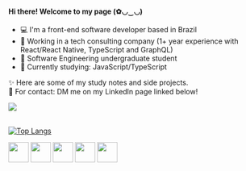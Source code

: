 #### Hi there! Welcome to my page (✿◡‿◡) 

- 💻 I'm a front-end software developer based in Brazil
- 💼 Working in a tech consulting company (1+ year experience with React/React Native, TypeScript and GraphQL)
- 🧐 Software Engineering undergraduate student
- 📝 Currently studying: JavaScript/TypeScript

✨ Here are some of my study notes and side projects.  
📩 For contact: DM me on my LinkedIn page linked below!  
<div style="display: inline_block">
<a href="https://www.linkedin.com/in/gabrielasabreu/"><img src="https://img.shields.io/badge/LinkedIn-0077B5?style=for-the-badge&logo=linkedin&logoColor=white"></a>
</div><br>

[![Top Langs](https://github-readme-stats.vercel.app/api/top-langs/?username=gabiaabreu&theme=monokai)](https://github.com/anuraghazra/github-readme-stats)

<div style="display: inline_block">
<img height="40" width="40" src="https://icongr.am/devicon/javascript-original.svg?size=128&color=currentColor" />
<img height="40" width="40" src="https://icongr.am/devicon/react-original.svg?size=128&color=currentColor" />
<img height="40" width="40" src="https://cdn.jsdelivr.net/gh/devicons/devicon/icons/git/git-original.svg" />
<img height="40" width="40" src="https://cdn.jsdelivr.net/gh/devicons/devicon/icons/html5/html5-original.svg" />
<img height="40" width="40" src="https://cdn.jsdelivr.net/gh/devicons/devicon/icons/css3/css3-original.svg" />
</div><br>
